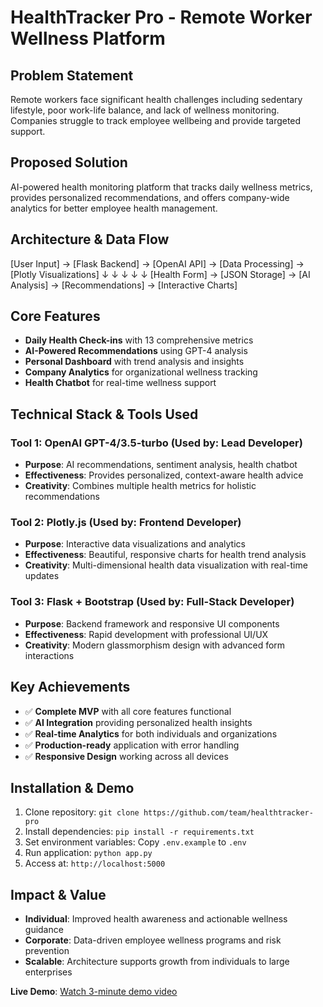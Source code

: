 # HealthTracker Pro - Remote Worker Wellness Platform

## Problem Statement
Remote workers face significant health challenges including sedentary lifestyle, poor work-life balance, and lack of wellness monitoring. Companies struggle to track employee wellbeing and provide targeted support.

## Proposed Solution
AI-powered health monitoring platform that tracks daily wellness metrics, provides personalized recommendations, and offers company-wide analytics for better employee health management.

## Architecture & Data Flow
[User Input] → [Flask Backend] → [OpenAI API] → [Data Processing] → [Plotly Visualizations]
↓              ↓                ↓              ↓                    ↓
[Health Form] → [JSON Storage] → [AI Analysis] → [Recommendations] → [Interactive Charts]

## Core Features
- **Daily Health Check-ins** with 13 comprehensive metrics
- **AI-Powered Recommendations** using GPT-4 analysis
- **Personal Dashboard** with trend analysis and insights
- **Company Analytics** for organizational wellness tracking
- **Health Chatbot** for real-time wellness support

## Technical Stack & Tools Used

### Tool 1: OpenAI GPT-4/3.5-turbo (Used by: Lead Developer)
- **Purpose**: AI recommendations, sentiment analysis, health chatbot
- **Effectiveness**: Provides personalized, context-aware health advice
- **Creativity**: Combines multiple health metrics for holistic recommendations

### Tool 2: Plotly.js (Used by: Frontend Developer)
- **Purpose**: Interactive data visualizations and analytics
- **Effectiveness**: Beautiful, responsive charts for health trend analysis
- **Creativity**: Multi-dimensional health data visualization with real-time updates

### Tool 3: Flask + Bootstrap (Used by: Full-Stack Developer)
- **Purpose**: Backend framework and responsive UI components
- **Effectiveness**: Rapid development with professional UI/UX
- **Creativity**: Modern glassmorphism design with advanced form interactions

## Key Achievements
- ✅ **Complete MVP** with all core features functional
- ✅ **AI Integration** providing personalized health insights
- ✅ **Real-time Analytics** for both individuals and organizations
- ✅ **Production-ready** application with error handling
- ✅ **Responsive Design** working across all devices

## Installation & Demo
1. Clone repository: `git clone https://github.com/team/healthtracker-pro`
2. Install dependencies: `pip install -r requirements.txt`
3. Set environment variables: Copy `.env.example` to `.env`
4. Run application: `python app.py`
5. Access at: `http://localhost:5000`

## Impact & Value
- **Individual**: Improved health awareness and actionable wellness guidance
- **Corporate**: Data-driven employee wellness programs and risk prevention
- **Scalable**: Architecture supports growth from individuals to large enterprises

**Live Demo**: [Watch 3-minute demo video](./demo-video.mp4)